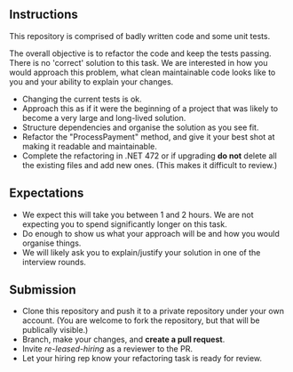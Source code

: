 

## Instructions
This repository is comprised of badly written code and some unit tests. 

The overall objective is to refactor the code and keep the tests passing.  There is no 'correct' solution to this task.  We are interested in how you would approach this problem, what clean maintainable code looks like to you and your ability to explain your changes.

* Changing the current tests is ok.
* Approach this as if it were the beginning of a project that was likely to become a very large and long-lived solution. 
* Structure dependencies and organise the solution as you see fit. 
* Refactor the "ProcessPayment" method, and give it your best shot at making it readable and maintainable.
* Complete the refactoring in .NET 472 or if upgrading **do not** delete all the existing files and add new ones. (This makes it difficult to review.)

## Expectations
* We expect this will take you between 1 and 2 hours.  We are not expecting you to spend significantly longer on this task.
* Do enough to show us what your approach will be and how you would organise things.
* We will likely ask you to explain/justify your solution in one of the interview rounds.

## Submission
* Clone this repository and push it to a private repository under your own account. (You are welcome to fork the repository, but that will be publically visible.)
* Branch, make your changes, and **create a pull request**.
* Invite *re-leased-hiring* as a reviewer to the PR.
* Let your hiring rep know your refactoring task is ready for review.



